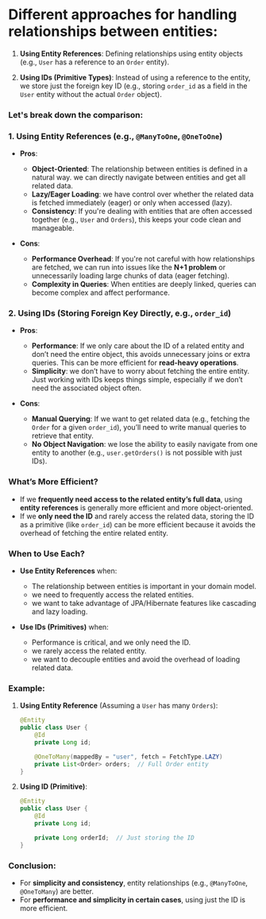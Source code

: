  # Different approaches for handling relationships between entities:

1. **Using Entity References**: Defining relationships using entity objects (e.g., `User` has a reference to an `Order` entity).
   
2. **Using IDs (Primitive Types)**: Instead of using a reference to the entity, we store just the foreign key ID (e.g., storing `order_id` as a field in the `User` entity without the actual `Order` object).

### Let's break down the comparison:

### 1. **Using Entity References (e.g., `@ManyToOne`, `@OneToOne`)**
   - **Pros**:
     - **Object-Oriented**: The relationship between entities is defined in a natural way. we  can directly navigate between entities and get all related data.
     - **Lazy/Eager Loading**: we  have control over whether the related data is fetched immediately (eager) or only when accessed (lazy).
     - **Consistency**: If you're dealing with entities that are often accessed together (e.g., `User` and `Orders`), this keeps your code clean and manageable.
   
   - **Cons**:
     - **Performance Overhead**: If you're not careful with how relationships are fetched, we  can run into issues like the **N+1 problem** or unnecessarily loading large chunks of data (eager fetching).
     - **Complexity in Queries**: When entities are deeply linked, queries can become complex and affect performance.

### 2. **Using IDs (Storing Foreign Key Directly, e.g., `order_id`)**
   - **Pros**:
     - **Performance**: If we  only care about the ID of a related entity and don’t need the entire object, this avoids unnecessary joins or extra queries. This can be more efficient for **read-heavy operations**.
     - **Simplicity**: we  don’t have to worry about fetching the entire entity. Just working with IDs keeps things simple, especially if we  don’t need the associated object often.
   
   - **Cons**:
     - **Manual Querying**: If we  want to get related data (e.g., fetching the `Order` for a given `order_id`), you’ll need to write manual queries to retrieve that entity.
     - **No Object Navigation**: we  lose the ability to easily navigate from one entity to another (e.g., `user.getOrders()` is not possible with just IDs).


### **What’s More Efficient?**

- If we  **frequently need access to the related entity’s full data**, using **entity references** is generally more efficient and more object-oriented.
- If we  **only need the ID** and rarely access the related data, storing the ID as a primitive (like `order_id`) can be more efficient because it avoids the overhead of fetching the entire related entity.

### **When to Use Each?**

- **Use Entity References** when:
  - The relationship between entities is important in your domain model.
  - we  need to frequently access the related entities.
  - we  want to take advantage of JPA/Hibernate features like cascading and lazy loading.

- **Use IDs (Primitives)** when:
  - Performance is critical, and we  only need the ID.
  - we  rarely access the related entity.
  - we  want to decouple entities and avoid the overhead of loading related data.

### Example:

1. **Using Entity Reference** (Assuming a `User` has many `Orders`):
   ```java
   @Entity
   public class User {
       @Id
       private Long id;

       @OneToMany(mappedBy = "user", fetch = FetchType.LAZY)
       private List<Order> orders;  // Full Order entity
   }
   ```

2. **Using ID (Primitive)**:
   ```java
   @Entity
   public class User {
       @Id
       private Long id;

       private Long orderId;  // Just storing the ID
   }
   ```

### Conclusion:
- For **simplicity and consistency**, entity relationships (e.g., `@ManyToOne`, `@OneToMany`) are better.
- For **performance and simplicity in certain cases**, using just the ID is more efficient.

